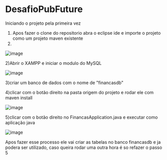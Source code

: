 # DesafioPubFuture

Iniciando o projeto pela primeira vez

1) Apos fazer o clone do repositorio abra o eclipse ide e importe o projeto como um projeto maven existente
2) 
![image](https://user-images.githubusercontent.com/33501705/149663989-7fe96e52-41c1-45b0-a528-e0aecea44330.png)

2)Abrir o XAMPP e iniciar o modulo do MySQL

![image](https://user-images.githubusercontent.com/33501705/149664081-61821364-32b2-4b7f-b118-dd3fc7dee3a2.png)

3)criar um banco de dados com o nome de "financasdb" 


4)clicar com o botão direito na pasta origem do projeto e rodar ele com maven install

![image](https://user-images.githubusercontent.com/33501705/149664244-1868b09b-4e05-4ad3-b305-ce71eefbe447.png)

5)clicar com o botão direito no FinancasApplication.java e executar como aplicação java

![image](https://user-images.githubusercontent.com/33501705/149664321-342f31e2-2ada-4cd2-adfc-2530cb75f617.png)

Apos fazer esse processo ele vai criar as tabelas no banco financasdb e ja podera ser utilizado, caso queira rodar uma outra hora é so refazer o passo 5

